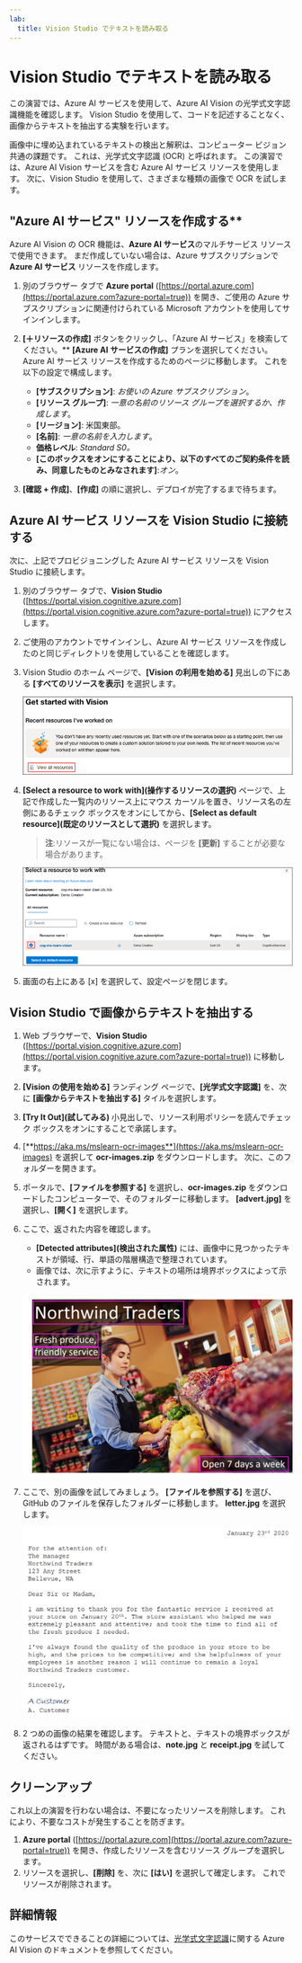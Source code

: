 ```yaml
---
lab:
  title: Vision Studio でテキストを読み取る
---
```


# Vision Studio でテキストを読み取る

この演習では、Azure AI サービスを使用して、Azure AI Vision の光学式文字認識機能を確認します。 Vision Studio を使用して、コードを記述することなく、画像からテキストを抽出する実験を行います。

画像中に埋め込まれているテキストの検出と解釈は、コンピューター ビジョン共通の課題です。 これは、光学式文字認識 (OCR) と呼ばれます。 この演習では、Azure AI Vision サービスを含む Azure AI サービス リソースを使用します。 次に、Vision Studio を使用して、さまざまな種類の画像で OCR を試します。

## "Azure AI サービス" リソースを作成する**

Azure AI Vision の OCR 機能は、**Azure AI サービス**のマルチサービス リソースで使用できます。 まだ作成していない場合は、Azure サブスクリプションで **Azure AI サービス** リソースを作成します。

1. 別のブラウザー タブで **Azure portal** ([https://portal.azure.com](https://portal.azure.com?azure-portal=true)) を開き、ご使用の Azure サブスクリプションに関連付けられている Microsoft アカウントを使用してサインインします。

1. **[&#65291;リソースの作成]** ボタンをクリックし、「Azure AI サービス」を検索してください。** **[Azure AI** **サービスの作成]** プランを選択してください。 Azure AI サービス リソースを作成するためのページに移動します。 これを以下の設定で構成します。
    - **[サブスクリプション]**: *お使いの Azure サブスクリプション*。
    - **[リソース グループ]**: *一意の名前のリソース グループを選択するか、作成します*。
    - **[リージョン]**: 米国東部。
    - **[名前]**: *一意の名前を入力します*。
    - **価格レベル**: *Standard S0。*
    - **[このボックスをオンにすることにより、以下のすべてのご契約条件を読み、同意したものとみなされます]**:*オン*。

1. **[確認 + 作成]**、**[作成]** の順に選択し、デプロイが完了するまで待ちます。

## Azure AI サービス リソースを Vision Studio に接続する

次に、上記でプロビジョニングした Azure AI サービス リソースを Vision Studio に接続します。

1. 別のブラウザー タブで、**Vision Studio** ([https://portal.vision.cognitive.azure.com](https://portal.vision.cognitive.azure.com?azure-portal=true)) にアクセスします。

1. ご使用のアカウントでサインインし、Azure AI サービス リソースを作成したのと同じディレクトリを使用していることを確認します。

1. Vision Studio のホーム ページで、**[Vision の利用を始める]** 見出しの下にある **[すべてのリソースを表示]** を選択します。

    ![[すべてのリソースを表示] リンクが、Vision Studio の [Vision の利用を始める] の下で強調表示されています。](./media/analyze-images-vision/vision-resources.png)

1. **[Select a resource to work with]\(操作するリソースの選択\)** ページで、上記で作成した一覧内のリソース上にマウス カーソルを置き、リソース名の左側にあるチェック ボックスをオンにしてから、**[Select as default resource]\(既定のリソースとして選択\)** を選択します。

    > **注**:リソースが一覧にない場合は、ページを **[更新]** することが必要な場合があります。

    ![[Select a resource to work with]\(操作するリソースの選択\) ダイアログが表示され、cog-ms-learn-vision-SUFFIX Cognitive Services リソースが強調表示されてオンになっています。 [Select as default resource]\(既定のリソースとして選択\) ボタンが強調表示されています。](./media/analyze-images-vision/default-resource.png)

1. 画面の右上にある [x] を選択して、設定ページを閉じます。

## Vision Studio で画像からテキストを抽出する
    
1. Web ブラウザーで、**Vision Studio** ([https://portal.vision.cognitive.azure.com](https://portal.vision.cognitive.azure.com?azure-portal=true)) に移動します。

1. **[Vision の使用を始める]** ランディング ページで、**[光学式文字認識]** を、次に **[画像からテキストを抽出する]** タイルを選択します。

1. **[Try It Out]\(試してみる\)** 小見出しで、リソース利用ポリシーを読んでチェック ボックスをオンにすることで承諾します。  

1. [**https://aka.ms/mslearn-ocr-images**](https://aka.ms/mslearn-ocr-images) を選択して **ocr-images.zip** をダウンロードします。 次に、このフォルダーを開きます。

1. ポータルで、**[ファイルを参照する]** を選択し、**ocr-images.zip** をダウンロードしたコンピューターで、そのフォルダーに移動します。 **[advert.jpg]** を選択し、**[開く]** を選択します。

1. ここで、返された内容を確認します。
    - **[Detected attributes]\(検出された属性\)** には、画像中に見つかったテキストが領域、行、単語の階層構造で整理されています。
    - 画像では、次に示すように、テキストの場所は境界ボックスによって示されます。

    ![枠線で囲まれた画像内のテキストの画像。](media/read-text-computer-vision/advert-bounding-boxes.jpg)

1. ここで、別の画像を試してみましょう。 **[ファイルを参照する]** を選び、GitHub のファイルを保存したフォルダーに移動します。 **letter.jpg** を選択します。

    ![入力された文字の画像。](media/read-text-computer-vision/letter.jpg)

1. 2 つめの画像の結果を確認します。 テキストと、テキストの境界ボックスが返されるはずです。 時間がある場合は、**note.jpg** と **receipt.jpg** を試してください。

## クリーンアップ

これ以上の演習を行わない場合は、不要になったリソースを削除します。 これにより、不要なコストが発生することを防ぎます。

1. **Azure portal** ([https://portal.azure.com](https://portal.azure.com?azure-portal=true)) を開き、作成したリソースを含むリソース グループを選択します。
1. リソースを選択し、**[削除]** を、次に **[はい]** を選択して確定します。 これでリソースが削除されます。

## 詳細情報

このサービスでできることの詳細については、[光学式文字認識](https://learn.microsoft.com/azure/ai-services/computer-vision/overview-ocr)に関する Azure AI Vision のドキュメントを参照してください。

